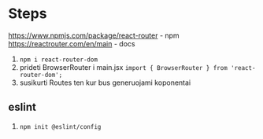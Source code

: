 # Steps

https://www.npmjs.com/package/react-router - npm
https://reactrouter.com/en/main - docs

1. `npm i react-router-dom `
2. prideti BrowserRouter i main.jsx `import { BrowserRouter } from 'react-router-dom';`
3. susikurti Routes ten kur bus generuojami koponentai

## eslint

1. `npm init @eslint/config`
